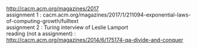 http://cacm.acm.org/magazines/2017  
assignment 1 : cacm.acm.org/magazines/2017/1/211094-exponential-laws-of-computing-growth/fulltext  
assignment 2 : Turing interview of Leslie Lamport  
reading (not a assignment) : http://cacm.acm.org/magazines/2014/6/175174-qa-divide-and-conquer  

